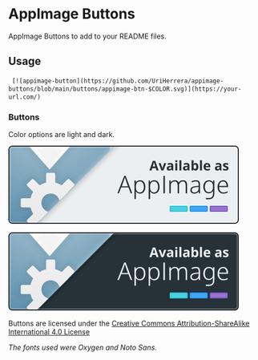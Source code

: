 # AppImage Buttons

AppImage Buttons to add to your README files.

## Usage

```
 [![appimage-button](https://github.com/UriHerrera/appimage-buttons/blob/main/buttons/appimage-btn-$COLOR.svg)](https://your-url.com/)
```
### Buttons

Color options are light and dark.

![](https://github.com/UriHerrera/appimage-buttons/blob/main/buttons/appimage-btn-light.svg)

![](https://github.com/UriHerrera/appimage-buttons/blob/main/buttons/appimage-btn-dark.svg)

Buttons  are licensed under the [Creative Commons Attribution-ShareAlike International 4.0 License](https://creativecommons.org/licenses/by-sa/4.0/)

_The fonts used were Oxygen and Noto Sans._
